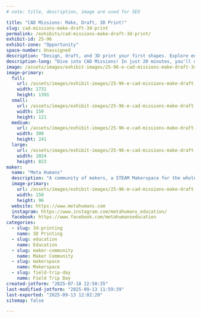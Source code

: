 ```yaml
---
# note: title, description, image are used for SEO

title: "CAD Missions: Make, Draft, 3D Print!"
slug: cad-missions-make-draft-3d-print
permalink: /exhibits/cad-missions-make-draft-3d-print/
exhibit-id: 25-96
exhibit-zone: "Opportunity"
space-number: Unassigned
description: "Design, draft, and 3D print your first shapes. Explore engineering design hands-on!"
description-long: "Dive into CAD Missions! In just 20 minutes, you'll design a simple 3D shape using Tinkercad, create its technical drawing on real drafting paper, and bring it to life on a 3D printer. Take home your creation, plus a paper model to cut and assemble. Perfect for beginners, no experience required!"
image: /assets/images/exhibit-images/25-96-e-cad-missions-make-draft-3d-print-cad-maker-faire-hero-300x241.png
image-primary: 
  full:
    url: /assets/images/exhibit-images/25-96-e-cad-missions-make-draft-3d-print-cad-maker-faire-hero-full.png
    width: 1731
    height: 1391
  small:
    url: /assets/images/exhibit-images/25-96-e-cad-missions-make-draft-3d-print-cad-maker-faire-hero-150x121.png
    width: 150
    height: 121
  medium:
    url: /assets/images/exhibit-images/25-96-e-cad-missions-make-draft-3d-print-cad-maker-faire-hero-300x241.png
    width: 300
    height: 241
  large:
    url: /assets/images/exhibit-images/25-96-e-cad-missions-make-draft-3d-print-cad-maker-faire-hero-1024x823.png
    width: 1024
    height: 823
maker: 
  name: "Meta Humans"
  description: "A community of makers, a STEAM Makerspace for the whole family. In-person supplemental education centers where members collaborate on projects, cosplay, electronics, coding, laser engraving, 3D printing, D&D, improv, arts & crafts, business and more."
  image-primary:
    url: /assets/images/exhibit-images/25-96-m-cad-missions-make-draft-3d-print-screenshot-2025-07-18-at-1-53-33-pm-3358-150x96.png
    width: 150
    height: 96
  website: https://www.metahumans.com
  instagram: https://www.instagram.com/metahumans_education/
  facebook: https://www.facebook.com/metahumanseducation
categories: 
  - slug: 3d-printing
    name: 3D Printing
  - slug: education
    name: Education
  - slug: maker-community
    name: Maker Community
  - slug: makerspace
    name: Makerspace
  - slug: field-trip-day
    name: Field Trip Day
created-jotform: "2025-07-18 22:50:35"
last-modified-jotform: "2025-09-13 11:59:39"
last-exported: "2025-09-13 12:02:20"
sitemap: false

---
```


